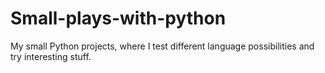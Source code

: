 # Small-plays-with-python
My small Python projects, where I test different language possibilities and try interesting stuff.
